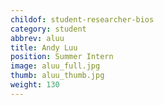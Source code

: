 ```yaml
---
childof: student-researcher-bios
category: student
abbrev: aluu
title: Andy Luu
position: Summer Intern
image: aluu_full.jpg
thumb: aluu_thumb.jpg
weight: 130
---
```

